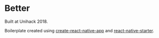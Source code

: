# Better
Built at Unihack 2018.

Boilerplate created using [create-react-native-app](https://www.github.com/react-community/create-react-native-app) and [react-native-starter](https://github.com/huw/react-native-starter).